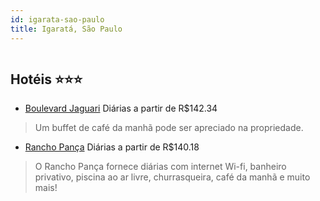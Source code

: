 ```yaml
---
id: igarata-sao-paulo
title: Igaratá, São Paulo
---
```


<center><img src="https://static.hotelurbano.com/reservas/prod0/12/12723/5bfc354eec675_boulevard-jaguari.jpg" alt="" /></center>


## Hotéis ⭐️⭐️⭐️

-    [Boulevard Jaguari](https://www.hurb.com/aud/https://www.hurb.com/hoteis/igarata/boulevard-jaguari-12723?cmp=18055) Diárias a partir de R$142.34
   > Um buffet de café da manhã pode ser apreciado na propriedade.
-    [Rancho Pança](https://www.hurb.com/aud/https://www.hurb.com/hoteis/igarata/rancho-panca-16892?cmp=18055) Diárias a partir de R$140.18
   > O Rancho Pança fornece diárias com internet Wi-fi, banheiro privativo, piscina ao ar livre, churrasqueira, café da manhã e muito mais!
